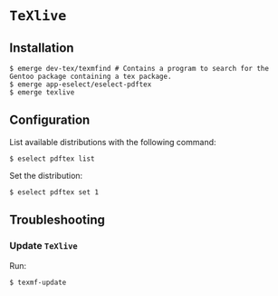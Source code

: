 # `TeXlive`

## Installation

```ShellSession
$ emerge dev-tex/texmfind # Contains a program to search for the Gentoo package containing a tex package.
$ emerge app-eselect/eselect-pdftex
$ emerge texlive
```

## Configuration

List available distributions with the following command:

```ShellSession
$ eselect pdftex list
```

Set the distribution:

```ShellSession
$ eselect pdftex set 1
```

## Troubleshooting

### Update `TeXlive`

Run:

```ShellSession
$ texmf-update
```
